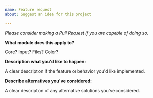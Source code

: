 ```yaml
---
name: Feature request
about: Suggest an idea for this project

---
```


*Please consider making a Pull Request if you are capable of doing so.*

**What module does this apply to?**

Core? Input? Files? Color?

**Description what you'd like to happen:**

A clear description if the feature or behavior you'd like implemented.

**Describe alternatives you've considered:**

A clear description of any alternative solutions you've considered.
